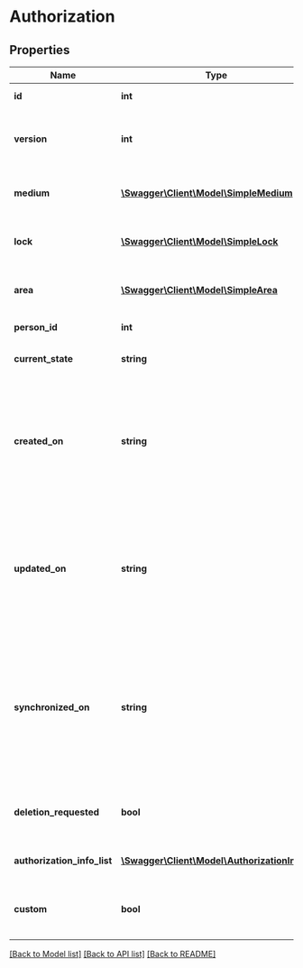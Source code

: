 # Authorization

## Properties
Name | Type | Description | Notes
------------ | ------------- | ------------- | -------------
**id** | **int** | Unique identifier | 
**version** | **int** | Current version number of the authorization | 
**medium** | [**\Swagger\Client\Model\SimpleMedium**](SimpleMedium.md) | Medium to which this authorization is defined | 
**lock** | [**\Swagger\Client\Model\SimpleLock**](SimpleLock.md) | Lock for which the medium is authorized | [optional] 
**area** | [**\Swagger\Client\Model\SimpleArea**](SimpleArea.md) | Area for which the medium is authorized | [optional] 
**person_id** | **int** | Owner of this authorization | [optional] 
**current_state** | **string** | Current state of authorization | [optional] 
**created_on** | **string** | Timestamp when the authorization was created (ISO 8601-format compliant date with time in UTC, milliseconds precision) | [optional] 
**updated_on** | **string** | Timestamp when the authorization was last updated (ISO 8601-format compliant date with time in UTC, milliseconds precision) | [optional] 
**synchronized_on** | **string** | Timestamp when the authorization was last synchronized with the medium (ISO 8601-format compliant date with time in UTC, milliseconds precision) | [optional] 
**deletion_requested** | **bool** | Is a deletion of the authorization requested or not | [optional] 
**authorization_info_list** | [**\Swagger\Client\Model\AuthorizationInfo[]**](AuthorizationInfo.md) | List of authorization details | 
**custom** | **bool** | Authorization combines different authorization types | [optional] 

[[Back to Model list]](../README.md#documentation-for-models) [[Back to API list]](../README.md#documentation-for-api-endpoints) [[Back to README]](../README.md)


